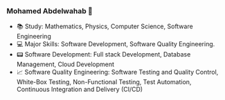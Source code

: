 ### Mohamed Abdelwahab 👋

- 📚 Study: Mathematics, Physics, Computer Science, Software Engineering
- 💻 Major Skills: Software Development, Software Quality Engineering.
- 📟 Software Development: Full stack Development, Database Management, Cloud Development
- 📈 Software Quality Engineering: Software Testing and Quality Control, White-Box Testing, Non-Functional Testing, Test Automation, Continuous Integration and Delivery (CI/CD)

<!--
**mwahab25/mwahab25** is a ✨ _special_ ✨ repository because its `README.md` (this file) appears on your GitHub profile.

Here are some ideas to get you started:

- 🔭 Study: Computer Science - Software Engineering
- 🌱 Major Skills: Software Development - Software Testing - Continuous Integration and Delivery
- 👯 Software Development Skills: Full stack Development - Database Management - Cloud Development
- 🤔 Software Testing Skills: Software Quality Control - Agile Testing - Technical Testing - Test Automation
- 💬 Ask me about ...
- 📫 How to reach me: ...
- 😄 Pronouns: ...
- ⚡ Fun fact: ...

#### Study:
![Computer Science](https://img.shields.io/badge/%20-Computer%20Science-9cf)
![Software Engineering](https://img.shields.io/badge/%20-Software%20Engineering-9cf)

#### Major Skills:
![Software Development](https://img.shields.io/badge/%20-Software%20Development-green)
![Software Testing](https://img.shields.io/badge/%20-Software%20Testing-green)
![Continuous Integration and Delivery](https://img.shields.io/badge/%20-Continuous%20Integration%20and%20Delivery-green)

#### Software Development:
![Full stack Development](https://img.shields.io/badge/%20-Full%20stack%20Development-gold)
![Database Management](https://img.shields.io/badge/%20-Database%20Management-gold)
![Cloud Development](https://img.shields.io/badge/%20-Cloud%20Development-gold)

#### Software Testing:
![Software Quality Control](https://img.shields.io/badge/%20-Software%20Quality%20Control-steelblue)
![Agile Testing](https://img.shields.io/badge/%20-Agile%20Testing-steelblue)
![Technical Testing](https://img.shields.io/badge/%20-Technical%20Testing-steelblue)
![Test Automation](https://img.shields.io/badge/%20-Test%20Automation-steelblue)

#### Continuous Integration and Delivery:
![Continuous Integration](https://img.shields.io/badge/%20-Continuous%20Integration-lightblue)
![Continuous Delivery and Deployment](https://img.shields.io/badge/%20-Continuous%20Delivery%20and%20Deployment-lightblue)
![Continuous Testing](https://img.shields.io/badge/%20-Continuous%20Testing-lightblue)
-->

